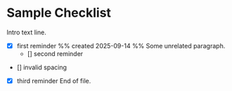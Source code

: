 # Sample Checklist
Intro text line.
- [x] first reminder %% created 2025-09-14 %%
Some unrelated paragraph.
	- [] second reminder
-   [] invalid spacing
- [X] third reminder
End of file.
